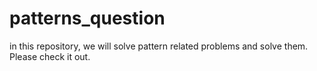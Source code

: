 # patterns_question
in this repository, we will solve pattern related problems and solve them. Please check it out.
